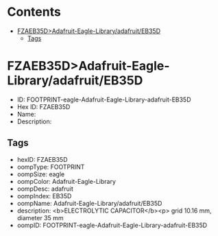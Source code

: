



Contents
========

* [FZAEB35D>Adafruit-Eagle-Library/adafruit/EB35D](#fzaeb35dadafruit-eagle-libraryadafruiteb35d)
	* [Tags](#tags)

# FZAEB35D>Adafruit-Eagle-Library/adafruit/EB35D

- ID: FOOTPRINT-eagle-Adafruit-Eagle-Library-adafruit-EB35D
- Hex ID: FZAEB35D
- Name: 
- Description: 

## Tags

- hexID: FZAEB35D
- oompType: FOOTPRINT
- oompSize: eagle
- oompColor: Adafruit-Eagle-Library
- oompDesc: adafruit
- oompIndex: EB35D
- oompName: Adafruit-Eagle-Library/adafruit/EB35D
- description: &lt;b&gt;ELECTROLYTIC CAPACITOR&lt;/b&gt;&lt;p&gt;
grid 10.16 mm, diameter 35 mm
- oompID: FOOTPRINT-eagle-Adafruit-Eagle-Library-adafruit-EB35D
